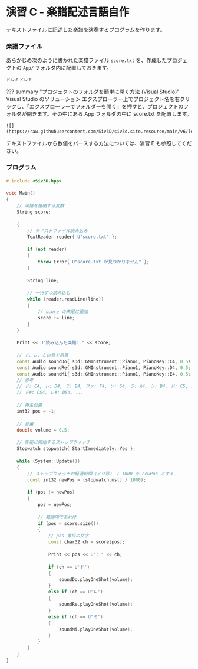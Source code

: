 # 演習 C - 楽譜記述言語自作

テキストファイルに記述した楽譜を演奏するプログラムを作ります。


### 楽譜ファイル

あらかじめ次のように書かれた楽譜ファイル `score.txt` を、作成したプロジェクトの `App/` フォルダ内に配置しておきます。

```
ドレミドレミ
```

??? summary "プロジェクトのフォルダを簡単に開く方法 (Visual Studio)"
    Visual Studio のソリューション エクスプローラー上でプロジェクト名を右クリックし、「エクスプローラーでフォルダーを開く」を押すと、プロジェクトのフォルダが開きます。その中にある App フォルダの中に score.txt を配置します。

    ![](https://raw.githubusercontent.com/Siv3D/siv3d.site.resource/main/v6/learn/make/folder.png)


テキストファイルから数値をパースする方法については、演習 E も参照してください。

### プログラム

```cpp
# include <Siv3D.hpp>

void Main()
{
	// 楽譜を格納する変数
	String score;

	{
		// テキストファイル読み込み
		TextReader reader{ U"score.txt" };

		if (not reader)
		{
			throw Error{ U"score.txt が見つかりません" };
		}

		String line;

		// 一行ずつ読み込む
		while (reader.readLine(line))
		{
			// score の末尾に追加
			score += line;
		}
	}

	Print << U"読み込んだ楽譜: " << score;

	// ド、レ、ミの音を用意
	const Audio soundDo{ s3d::GMInstrument::Piano1, PianoKey::C4, 0.5s };
	const Audio soundRe{ s3d::GMInstrument::Piano1, PianoKey::D4, 0.5s };
	const Audio soundMi{ s3d::GMInstrument::Piano1, PianoKey::E4, 0.5s };
	// 参考
	// ド: C4, レ: D4, ミ: E4, ファ: F4, ソ: G4, ラ: A4, シ: B4, ド: C5, ...
	// ド#: CS4, レ#: DS4, ...

	// 再生位置
	int32 pos = -1;

	// 音量
	double volume = 0.5;

	// 即座に開始するストップウォッチ
	Stopwatch stopwatch{ StartImmediately::Yes };

	while (System::Update())
	{
		// ストップウォッチの経過時間（ミリ秒） / 1000 を newPos とする
		const int32 newPos = (stopwatch.ms() / 1000);

		if (pos != newPos)
		{
			pos = newPos;

			// 範囲内であれば
			if (pos < score.size())
			{
				// pos 番目の文字
				const char32 ch = score[pos];

				Print << pos << U": " << ch;

				if (ch == U'ド')
				{
					soundDo.playOneShot(volume);
				}
				else if (ch == U'レ')
				{
					soundRe.playOneShot(volume);
				}
				else if (ch == U'ミ')
				{
					soundMi.playOneShot(volume);
				}
			}
		}
	}
}
```